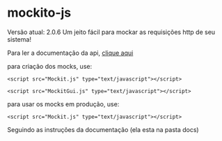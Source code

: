 # mockito-js
Versão atual: 2.0.6
Um jeito fácil para mockar as requisições http de seu sistema!

Para ler a documentação da api, <a target="_blank" href="http://www.mockitjs.com.br">clique aqui</a>

para criação dos mocks, use:

	<script src="Mockit.js" type="text/javascript"></script>

	<script src="MockitGui.js" type="text/javascript"></script>

para usar os mocks em produção, use:

	<script src="Mockit.js" type="text/javascript"></script>

Seguindo as instruções da documentação (ela esta na pasta docs)